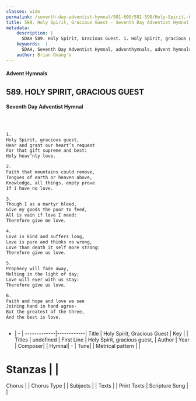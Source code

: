 ```yaml
---
classes: wide
permalink: /seventh-day-adventist-hymnal/501-600/581-590/Holy-Spirit,-Gracious-Guest/
title: 589. Holy Spirit, Gracious Guest - Seventh Day Adventist Hymnal
metadata:
    description: |
      SDAH 589. Holy Spirit, Gracious Guest. 1. Holy Spirit, gracious guest, Hear and grant our heart’s request For that gift supreme and best: Holy heav’nly love.
    keywords:  |
      SDAH, Seventh Day Adventist Hymnal, adventhymnals, advent hymnals, Holy Spirit, Gracious Guest, Holy Spirit, gracious guest, 
    author: Brian Onang'o
---
```


#### Advent Hymnals
## 589. HOLY SPIRIT, GRACIOUS GUEST
#### Seventh Day Adventist Hymnal

```txt



1.
Holy Spirit, gracious guest,
Hear and grant our heart’s request
For that gift supreme and best:
Holy heav’nly love.

2.
Faith that mountains could remove,
Tongues of earth or heaven above,
Knowledge, all things, empty prove
If I have no love.

3.
Though I as a martyr bleed,
Give my goods the poor to feed,
All is vain if love I need:
Therefore give me love.

4.
Love is kind and suffers long,
Love is pure and thinks no wrong,
Love than death it self more strong:
Therefore give us love.

5.
Prophecy will fade away,
Melting in the light of day;
Love will ever with us stay:
Therefore give us love.

6.
Faith and hope and love we see
Joining hand in hand agree-
But the greatest of the three,
And the best is love.



```

- |   -  |
-------------|------------|
Title | Holy Spirit, Gracious Guest |
Key |  |
Titles | undefined |
First Line | Holy Spirit, gracious guest, |
Author | 
Year | 
Composer|  |
Hymnal|  - |
Tune|  |
Metrical pattern | |
# Stanzas |  |
Chorus |  |
Chorus Type |  |
Subjects |  |
Texts |  |
Print Texts | 
Scripture Song |  |
  
